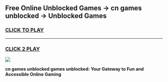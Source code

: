 
## Free Online Unblocked Games → cn games unblocked → Unblocked Games
<h3>
<a href="https://premium.freeplayer.one?title=cn_games_unblocked&ref=21F">CLICK TO PLAY</a></h3>
<hr>

<h3>
<a href="https://premium.freeplayer.one?title=cn_games_unblocked&ref=21F">CLICK 2 PLAY</a>
  
</h3>

<a href="https://premium.freeplayer.one?title=cn_games_unblocked&ref=21F/"><img src="https://clearcache.store/games.png"></a>


**cn games unblocked games unblocked: Your Gateway to Fun and Accessible Online Gaming**
